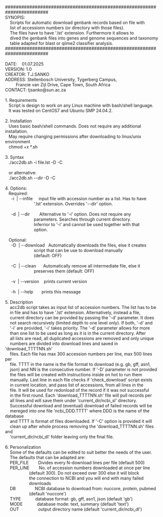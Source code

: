 <p>########################################################################<br />SYNOPIS:<br />&nbsp; &nbsp; Scripts for automatic download genbank records based on file with<br />&nbsp; &nbsp; list of accessionn numbers (or directory with those files).<br />&nbsp; &nbsp; The files have to have '.lst' extension. Furthermore it allows to&nbsp;<br />&nbsp; &nbsp; dived the genbank files into genes and genome sequences and taxonomy<br />&nbsp; &nbsp; table adapted for blast or qiime2 classifier analysis.<br />########################################################################<br /><br />DATE:&nbsp; &nbsp; 01.07.2025<br />VERSION: 1.0<br />CREATOR: T.J.SANKO<br />ADDRESS: Stellenbosch University, Tygerberg Campus,<br />&nbsp; &nbsp; &nbsp; &nbsp; &nbsp;Francie van Zijl Drive, Cape Town, South Africa<br />CONTACT: tjsanko@sun.ac.za<br /><br />1. Requirements<br />&nbsp; &nbsp;Script is design to work on any Linux machine with bash/shell language.<br />&nbsp; &nbsp;It was tested on CentOS7 and Ubuntu SMP 24.04.2.<br /><br />2. Installation<br />&nbsp; &nbsp;Uses basic bash/shell commands. Does not require any additional installation.<br />&nbsp; &nbsp;May require changing permissions after downloading to linux/unix environment<br />&nbsp; &nbsp;chmod +x *.sh<br /><br />3. Syntax<br />&nbsp; &nbsp;./acc2db.sh -i file.lst -D -C<br />&nbsp;<br />&nbsp; &nbsp;or alternative:<br />&nbsp; &nbsp;./acc2db.sh --dir -D -C<br /><br />4. Options:<br />&nbsp; &nbsp;Required:<br />&nbsp; &nbsp; &nbsp;-i&nbsp; | --infile&nbsp; &nbsp; &nbsp;input file with accession number as a list. Has to have<br />&nbsp; &nbsp; &nbsp; &nbsp; &nbsp; &nbsp; &nbsp; &nbsp; &nbsp; &nbsp; &nbsp; &nbsp; '.lst' extension. Overrides '--dir' option.<br /><br />&nbsp; &nbsp; &nbsp;-d&nbsp; | --dir&nbsp; &nbsp; &nbsp; &nbsp; Alternative to '-i' option. Does not require any<br />&nbsp; &nbsp; &nbsp; &nbsp; &nbsp; &nbsp; &nbsp; &nbsp; &nbsp; &nbsp; &nbsp; &nbsp; parameters. Searches through current directory.<br />&nbsp; &nbsp; &nbsp; &nbsp; &nbsp; &nbsp; &nbsp; &nbsp; &nbsp; &nbsp; &nbsp; &nbsp; Inferrior to '-i' and cannot be used together with that<br />&nbsp; &nbsp; &nbsp; &nbsp; &nbsp; &nbsp; &nbsp; &nbsp; &nbsp; &nbsp; &nbsp; &nbsp; option.<br /><br />&nbsp; &nbsp;Optional:<br />&nbsp; &nbsp; &nbsp;-D&nbsp; | --download&nbsp; &nbsp;Automatically downloads the files, else it creates<br />&nbsp; &nbsp; &nbsp; &nbsp; &nbsp; &nbsp; &nbsp; &nbsp; &nbsp; &nbsp; &nbsp; &nbsp; script that can be use to download manually<br />&nbsp; &nbsp; &nbsp; &nbsp; &nbsp; &nbsp; &nbsp; &nbsp; &nbsp; &nbsp; &nbsp; &nbsp; (default: OFF)<br /><br />&nbsp; &nbsp; &nbsp;-C&nbsp; | --clean&nbsp; &nbsp; &nbsp; Automatically remove all intermediate file, else it<br />&nbsp; &nbsp; &nbsp; &nbsp; &nbsp; &nbsp; &nbsp; &nbsp; &nbsp; &nbsp; &nbsp; &nbsp; preserves them (default: OFF)<br /><br />&nbsp; &nbsp; &nbsp;-v&nbsp; | --version&nbsp; &nbsp; prints current version<br /><br />&nbsp; &nbsp; &nbsp;-h&nbsp; | --help&nbsp; &nbsp; &nbsp; &nbsp;prints this message<br /><br />5. Description<br />&nbsp; &nbsp; acc2db script takes as input list of accession numbers. The list has to be<br />&nbsp; &nbsp; in file and has to have '.lst' extension. Alternatively, instead a file,<br />&nbsp; &nbsp; current directory can be provided by passing the '-d' parameter. It does&nbsp;<br />&nbsp; &nbsp; not search recursively (limited depth to one level only). If both, '-d' and<br />&nbsp; &nbsp; '-i' are provided, '-i' takes priority. The '-d' parameter allows for more<br />&nbsp; &nbsp; than one list to be used as long as it is in the current directory. After<br />&nbsp; &nbsp; all lists are read, all duplicated accessions are removed and only unique<br />&nbsp; &nbsp; numbers are divided into download lines and saved in 'download_TTTTNN.sh'<br />&nbsp; &nbsp; files. Each file has max 300 accession numbers per line, max 500 lines per<br />&nbsp; &nbsp; file. TTTT in the name is the file format to download (e.g. gb, gff, asn1,<br />&nbsp; &nbsp; json) and NN is the consecutive number. If '-D' parameter is not provided<br />&nbsp; &nbsp; the files will be created with instructions inside on hot to run them<br />&nbsp; &nbsp; manually. Last line in each file checks if 'check_download' script exists<br />&nbsp; &nbsp; in current location, and pass list of accessions, from all lines in the<br />&nbsp; &nbsp; file. It will be used for redonload of the record if it was not successful<br />&nbsp; &nbsp; in the first round. Each 'download_TTTTNN.sh' file will pull records per&nbsp;<br />&nbsp; &nbsp; all lines and will save them under 'current_dir/ncbi_sl' directory.&nbsp;<br />&nbsp; &nbsp; Successful download and (eventual) download of failed records will be<br />&nbsp; &nbsp; mereged into one file 'ncbi_DDD.TTTT' where DDD is the name of the database<br />&nbsp; &nbsp; and TTTT is format of files downloaded. If '-C' option is provided it will<br />&nbsp; &nbsp; clean up after whole process removing the 'download_TTTTNN.sh' files and<br />&nbsp; &nbsp; 'current_dir/ncbi_dl' folder leaving only the final file.<br /><br />6. Personalization<br />&nbsp; &nbsp; Some of the defaults can be edited to suit better the needs of the user.<br />&nbsp; &nbsp; The defaults that can be adapted are:<br />&nbsp; &nbsp; PER_FILE&nbsp; &nbsp; &nbsp; &nbsp; Divides every N-download lines per file (default 500)<br />&nbsp; &nbsp; PER_LINE&nbsp; &nbsp; &nbsp; &nbsp; No. of accession numbers downloaded at once per line<br />&nbsp; &nbsp; &nbsp; &nbsp; &nbsp; &nbsp; &nbsp; &nbsp; &nbsp; &nbsp; (default 300). Do not exceed over 300 else it will block<br />&nbsp; &nbsp; &nbsp; &nbsp; &nbsp; &nbsp; &nbsp; &nbsp; &nbsp; &nbsp; the connection to NCBI and you will end with many failed<br />&nbsp; &nbsp; &nbsp; &nbsp; &nbsp; &nbsp; &nbsp; &nbsp; &nbsp; &nbsp; downloads<br />&nbsp; &nbsp; DB&nbsp; &nbsp; &nbsp; &nbsp; &nbsp; &nbsp; &nbsp; &nbsp; NCBI database to download from: nuccore, protein, pubmed<br />&nbsp; &nbsp; &nbsp; &nbsp; &nbsp; &nbsp; &nbsp; &nbsp; &nbsp; &nbsp; (default 'nuccore')<br />&nbsp; &nbsp; TYPE&nbsp; &nbsp; &nbsp; &nbsp; &nbsp; &nbsp; database format: gb, gff, asn1, json (default 'gb')<br />&nbsp; &nbsp; MODE&nbsp; &nbsp; &nbsp; &nbsp; &nbsp; &nbsp; database mode: text, summary (default 'text')<br />&nbsp; &nbsp; OUT&nbsp; &nbsp; &nbsp; &nbsp; &nbsp; &nbsp; &nbsp; &nbsp; output directory name (default 'current_dir/ncbi_dl')<br /><br /></p>
